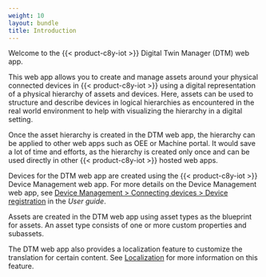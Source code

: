 ```yaml
---
weight: 10
layout: bundle
title: Introduction
---
```


Welcome to the {{< product-c8y-iot >}} Digital Twin Manager (DTM) web app.

This web app allows you to create and manage assets around your physical connected devices in {{< product-c8y-iot >}} using a digital representation of a physical hierarchy of assets and devices. Here, assets can be used to structure and describe devices in logical hierarchies as encountered in the real world environment to help with visualizing the hierarchy in a digital setting.

Once the asset hierarchy is created in the DTM web app, the hierarchy can be applied to other web apps such as OEE or Machine portal. It would save a lot of time and efforts, as the hierarchy is created only once and can be used directly in other {{< product-c8y-iot >}} hosted web apps.

Devices for the DTM web app are created using the {{< product-c8y-iot >}} Device Management web app.
For more details on the Device Management web app, see [Device Management > Connecting devices > Device registration](/users-guide/device-management/#connecting-devices) in the *User guide*.

Assets are created in the DTM web app using asset types as the blueprint for assets. An asset type consists of one or more custom properties and subassets.

The DTM web app also provides a localization feature to customize the translation for certain content. See [Localization](/dtm/localization) for more information on this feature.
